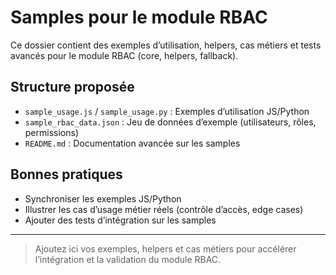 # Samples pour le module RBAC

Ce dossier contient des exemples d’utilisation, helpers, cas métiers et tests avancés pour le module RBAC (core, helpers, fallback).

## Structure proposée

- `sample_usage.js` / `sample_usage.py` : Exemples d’utilisation JS/Python
- `sample_rbac_data.json` : Jeu de données d’exemple (utilisateurs, rôles, permissions)
- `README.md` : Documentation avancée sur les samples

## Bonnes pratiques
- Synchroniser les exemples JS/Python
- Illustrer les cas d’usage métier réels (contrôle d’accès, edge cases)
- Ajouter des tests d’intégration sur les samples

---

> Ajoutez ici vos exemples, helpers et cas métiers pour accélérer l’intégration et la validation du module RBAC.
